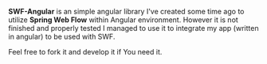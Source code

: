 **SWF-Angular** is an simple angular library I've created some time ago to utilize **Spring Web Flow** within
Angular environment. However it is not finished and properly tested I managed to use it to integrate my app (written in angular) to be
used with SWF. 

Feel free to fork it and develop it if You need it. 